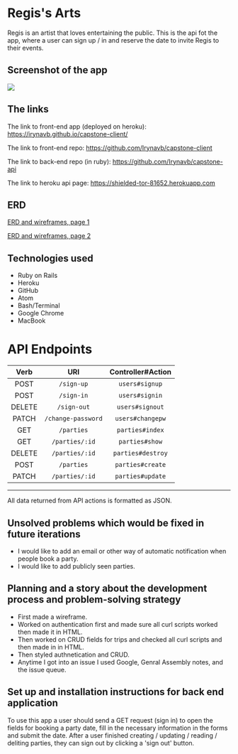 # Regis's Arts

Regis is an artist that loves entertaining the public. This is the  api fot the app, where a user can sign up / in and reserve the date to invite Regis to their events.

## Screenshot of the app

![](https://i.imgur.com/0u8lhQM.png)

## The links

The link to front-end app (deployed on heroku): https://irynavb.github.io/capstone-client/

The link to front-end repo: https://github.com/Irynavb/capstone-client

The link to back-end repo (in ruby): https://github.com/Irynavb/capstone-api

The link to heroku api page: https://shielded-tor-81652.herokuapp.com

## ERD

[ERD and wireframes, page 1](https://i.imgur.com/nt8s45Y.jpg)

[ERD and wireframes, page 2](https://i.imgur.com/ZL5DT18.jpg)

## Technologies used

- Ruby on Rails
- Heroku
- GitHub
- Atom
- Bash/Terminal
- Google Chrome
- MacBook

# API Endpoints

| Verb          | URI                   | Controller#Action    |
| :-----------: |:---------------------:| :-------------------:|
| POST          | `/sign-up`            |  `users#signup`      |
| POST          | `/sign-in`            |  `users#signin`      |
| DELETE        | `/sign-out`           |  `users#signout`     |
| PATCH         | `/change-password`    |  `users#changepw`    |
| GET           | `/parties`            |  `parties#index`     |
| GET           | `/parties/:id`        |  `parties#show`      |
| DELETE        | `/parties/:id`        | `parties#destroy`    |
| POST          | `/parties`            | `parties#create`     |
| PATCH         | `/parties/:id`        | `parties#update`     |

---

All data returned from API actions is formatted as JSON.

## Unsolved problems which would be fixed in future iterations

- I would like to add an email or other way of automatic notification when people book a party.
- I would like to add publicly seen parties.

## Planning and a story about the development process and problem-solving strategy

- First made a wireframe.
- Worked on authentication first and made sure all curl scripts worked then made it in HTML.
- Then worked on CRUD fields for trips and checked all curl scripts and then made in in HTML.
- Then styled authnetication and CRUD.
- Anytime I got into an issue I used Google, Genral Assembly notes, and the issue queue.

## Set up and installation instructions for back end application

To use this app a user should send a GET request (sign in) to open the fields for booking a party date, fill in the necessary information in the forms and submit the date. After a user finished creating / updating / reading / deliting parties, they can sign out by clicking a 'sign out' button.
